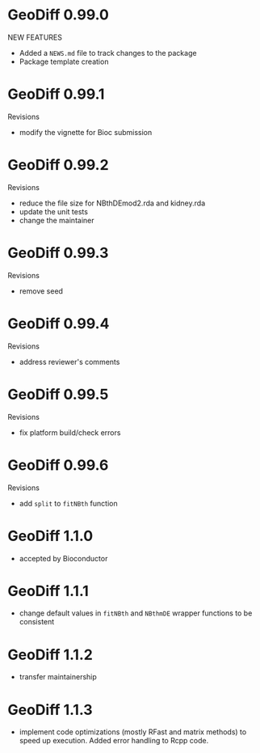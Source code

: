 # GeoDiff 0.99.0

NEW FEATURES

* Added a `NEWS.md` file to track changes to the package
* Package template creation

# GeoDiff 0.99.1

Revisions

* modify the vignette for Bioc submission

# GeoDiff 0.99.2

Revisions

* reduce the file size for NBthDEmod2.rda and kidney.rda
* update the unit tests
* change the maintainer 

# GeoDiff 0.99.3

Revisions

* remove seed

# GeoDiff 0.99.4

Revisions

* address reviewer's comments

# GeoDiff 0.99.5

Revisions

* fix platform build/check errors

# GeoDiff 0.99.6

Revisions

* add `split` to `fitNBth` function

# GeoDiff 1.1.0

* accepted by Bioconductor 

# GeoDiff 1.1.1

* change default values in `fitNBth` and `NBthmDE` wrapper functions to be consistent

# GeoDiff 1.1.2

* transfer maintainership

# GeoDiff 1.1.3

* implement code optimizations (mostly RFast and matrix methods) to speed up execution. Added error handling to Rcpp code.
